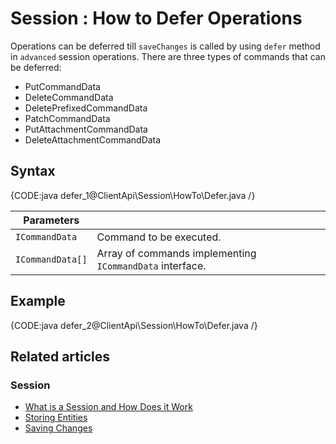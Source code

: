 # Session : How to Defer Operations

Operations can be deferred till `saveChanges` is called by using `defer` method in `advanced` session operations. There are three types of commands that can be deferred:

- PutCommandData
- DeleteCommandData
- DeletePrefixedCommandData
- PatchCommandData
- PutAttachmentCommandData
- DeleteAttachmentCommandData

## Syntax

{CODE:java defer_1@ClientApi\Session\HowTo\Defer.java /}

| Parameters | | |
| ------------- | ------------- | ----- |
| `ICommandData` | Command to be executed. |
| `ICommandData[]` | Array of commands implementing `ICommandData` interface. |

## Example

{CODE:java defer_2@ClientApi\Session\HowTo\Defer.java /}

## Related articles

### Session

- [What is a Session and How Does it Work](../../../client-api/session/what-is-a-session-and-how-does-it-work)
- [Storing Entities](../../../client-api/session/storing-entities)
- [Saving Changes](../../../client-api/session/saving-changes)
